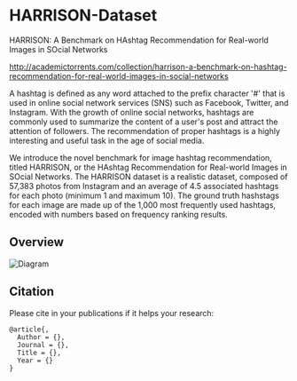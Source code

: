 # HARRISON-Dataset
HARRISON: A Benchmark on HAshtag Recommendation for Real-world Images in SOcial Networks

http://academictorrents.com/collection/harrison-a-benchmark-on-hashtag-recommendation-for-real-world-images-in-social-networks

A hashtag is defined as any word attached to the prefix character '#' that is used in online social network services (SNS) such as Facebook, Twitter, and Instagram. With the growth of online social networks, hashtags are commonly used to summarize the content of a user's post and attract the attention of followers. The recommendation of proper hashtags is a highly interesting and useful task in the age of social media.

We introduce the novel benchmark for image hashtag recommendation, titled HARRISON, or the HAshtag Recommendation for Real-world Images in SOcial Networks. The HARRISON dataset is a realistic dataset, composed of 57,383 photos from Instagram and an average of 4.5 associated hashtags for each photo (minimum 1 and maximum 10). The ground truth hashstags for each image are made up of the 1,000 most frequently used hashtags, encoded with numbers based on frequency ranking results.

## Overview
![Diagram](https://github.com/minstone/HARRISON-Dataset/blob/master/overview.png)

## Citation
Please cite in your publications if it helps your research:

    @article{,
      Author = {},
      Journal = {},
      Title = {},
      Year = {}
    }
